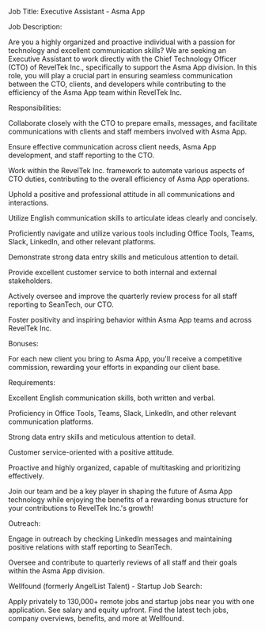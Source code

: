 Job Title: Executive Assistant - Asma App

 

Job Description:

 

Are you a highly organized and proactive individual with a passion for technology and excellent communication skills? We are seeking an Executive Assistant to work directly with the Chief Technology Officer (CTO) of RevelTek Inc., specifically to support the Asma App division. In this role, you will play a crucial part in ensuring seamless communication between the CTO, clients, and developers while contributing to the efficiency of the Asma App team within RevelTek Inc.

 

Responsibilities:

 

Collaborate closely with the CTO to prepare emails, messages, and facilitate communications with clients and staff members involved with Asma App.

 

Ensure effective communication across client needs, Asma App development, and staff reporting to the CTO.

 

Work within the RevelTek Inc. framework to automate various aspects of CTO duties, contributing to the overall efficiency of Asma App operations.

 

Uphold a positive and professional attitude in all communications and interactions.

 

Utilize English communication skills to articulate ideas clearly and concisely.

 

Proficiently navigate and utilize various tools including Office Tools, Teams, Slack, LinkedIn, and other relevant platforms.

 

Demonstrate strong data entry skills and meticulous attention to detail.

 

Provide excellent customer service to both internal and external stakeholders.

 

Actively oversee and improve the quarterly review process for all staff reporting to SeanTech, our CTO.

 

Foster positivity and inspiring behavior within Asma App teams and across RevelTek Inc.

 

Bonuses:

 

For each new client you bring to Asma App, you'll receive a competitive commission, rewarding your efforts in expanding our client base.

 

Requirements:

 

Excellent English communication skills, both written and verbal.

 

Proficiency in Office Tools, Teams, Slack, LinkedIn, and other relevant communication platforms.

 

Strong data entry skills and meticulous attention to detail.

 

Customer service-oriented with a positive attitude.

 

Proactive and highly organized, capable of multitasking and prioritizing effectively.

 

Join our team and be a key player in shaping the future of Asma App technology while enjoying the benefits of a rewarding bonus structure for your contributions to RevelTek Inc.'s growth!

 

Outreach:

 

Engage in outreach by checking LinkedIn messages and maintaining positive relations with staff reporting to SeanTech.

 

Oversee and contribute to quarterly reviews of all staff and their goals within the Asma App division.

 

Wellfound (formerly AngelList Talent) - Startup Job Search:

 

Apply privately to 130,000+ remote jobs and startup jobs near you with one application. See salary and equity upfront. Find the latest tech jobs, company overviews, benefits, and more at Wellfound.
